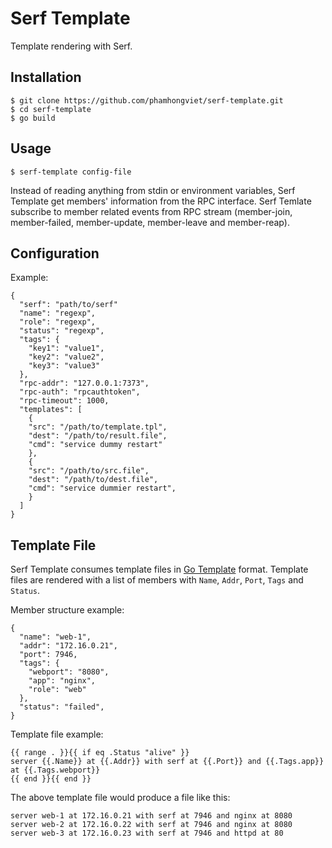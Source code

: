 # Serf Template
Template rendering with Serf.

## Installation

	$ git clone https://github.com/phamhongviet/serf-template.git
	$ cd serf-template
	$ go build

## Usage

	$ serf-template config-file

Instead of reading anything from stdin or environment variables, Serf Template get members' information from the RPC interface. Serf Temlate subscribe to member related events from RPC stream (member-join, member-failed, member-update, member-leave and member-reap).

## Configuration

Example:

	{
	  "serf": "path/to/serf"
	  "name": "regexp",
	  "role": "regexp",
	  "status": "regexp",
	  "tags": {
	    "key1": "value1",
	    "key2": "value2",
	    "key3": "value3"
	  },
	  "rpc-addr": "127.0.0.1:7373",
	  "rpc-auth": "rpcauthtoken",
	  "rpc-timeout": 1000,
	  "templates": [
	    {
	    "src": "/path/to/template.tpl",
	    "dest": "/path/to/result.file",
	    "cmd": "service dummy restart"
	    },
	    {
	    "src": "/path/to/src.file",
	    "dest": "/path/to/dest.file",
	    "cmd": "service dummier restart",
	    }
	  ]
	}

## Template File

Serf Template consumes template files in [Go Template][] format. Template files are rendered with a list of members with `Name`, `Addr`, `Port`, `Tags` and `Status`.

Member structure example:

	{
	  "name": "web-1",
	  "addr": "172.16.0.21",
	  "port": 7946,
	  "tags": {
	    "webport": "8080",
	    "app": "nginx",
	    "role": "web"
	  },
	  "status": "failed",
	}

Template file example:

	{{ range . }}{{ if eq .Status "alive" }}
	server {{.Name}} at {{.Addr}} with serf at {{.Port}} and {{.Tags.app}} at {{.Tags.webport}}
	{{ end }}{{ end }}

The above template file would produce a file like this:

	server web-1 at 172.16.0.21 with serf at 7946 and nginx at 8080
	server web-2 at 172.16.0.22 with serf at 7946 and nginx at 8080
	server web-3 at 172.16.0.23 with serf at 7946 and httpd at 80

[Go Template]: http://golang.org/pkg/text/template/ "Go Template"
